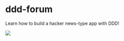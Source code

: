 # ddd-forum

Learn how to build a hacker news-type app with DDD!

![](https://user-images.githubusercontent.com/6892666/66002637-1cacc480-e472-11e9-865f-281b598dfd49.png)
